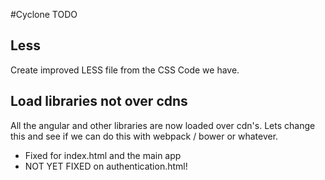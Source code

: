 #Cyclone TODO

## Less
Create improved LESS file from the CSS Code we have.

## Load libraries not over cdns
All the angular and other libraries are now loaded over cdn's.
Lets change this and see if we can do this with webpack / bower or whatever.

 * Fixed for index.html and the main app
 * NOT YET FIXED on authentication.html!